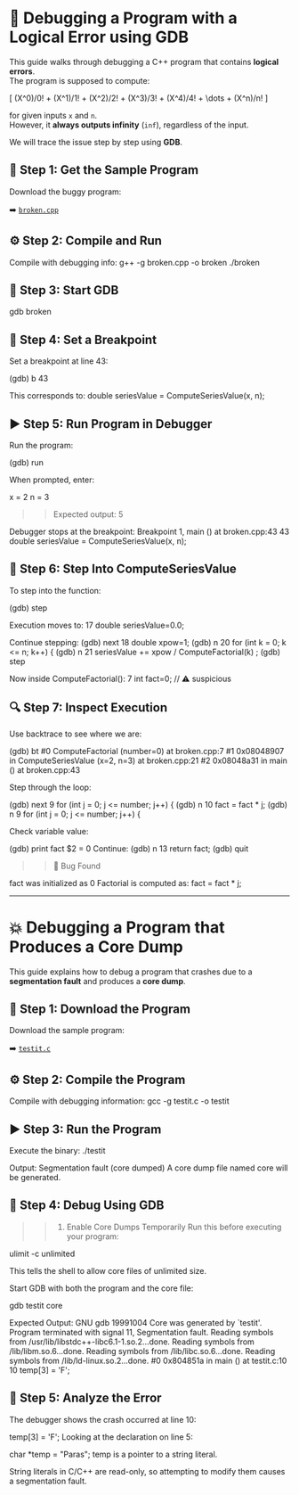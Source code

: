 # 🐞 Debugging a Program with a Logical Error using GDB

This guide walks through debugging a C++ program that contains **logical errors**.  
The program is supposed to compute:

\[
(X^0)/0! + (X^1)/1! + (X^2)/2! + (X^3)/3! + (X^4)/4! + \dots + (X^n)/n!
\]

for given inputs `x` and `n`.  
However, it **always outputs infinity** (`inf`), regardless of the input.

We will trace the issue step by step using **GDB**.

## 📂 Step 1: Get the Sample Program
Download the buggy program:

➡️ [`broken.cpp`](https://cs.baylor.edu/~donahoo/tools/gdb/broken.cpp)

## ⚙️ Step 2: Compile and Run

Compile with debugging info:
g++ -g broken.cpp -o broken
./broken

## 🐞 Step 3: Start GDB

gdb broken

## 🎯 Step 4: Set a Breakpoint

Set a breakpoint at line 43:

(gdb) b 43

This corresponds to:
double seriesValue = ComputeSeriesValue(x, n);

## ▶️ Step 5: Run Program in Debugger

Run the program:

(gdb) run

When prompted, enter:

x = 2
n = 3

>> Expected output: 5

Debugger stops at the breakpoint:
Breakpoint 1, main () at broken.cpp:43
43  double seriesValue = ComputeSeriesValue(x, n);

## 🧭 Step 6: Step Into ComputeSeriesValue

To step into the function:

(gdb) step

Execution moves to:
17  double seriesValue=0.0;

Continue stepping:
(gdb) next
18  double xpow=1;
(gdb) n
20  for (int k = 0; k <= n; k++) {
(gdb) n
21    seriesValue += xpow / ComputeFactorial(k) ;
(gdb) step

Now inside ComputeFactorial():
7  int fact=0;   // ⚠️ suspicious

## 🔍 Step 7: Inspect Execution

Use backtrace to see where we are:

(gdb) bt
#0  ComputeFactorial (number=0) at broken.cpp:7
#1  0x08048907 in ComputeSeriesValue (x=2, n=3) at broken.cpp:21
#2  0x08048a31 in main () at broken.cpp:43


Step through the loop:

(gdb) next
9  for (int j = 0; j <= number; j++) {
(gdb) n
10    fact = fact * j;
(gdb) n
9  for (int j = 0; j <= number; j++) {


Check variable value:

(gdb) print fact
$2 = 0
Continue:
(gdb) n
13  return fact;
(gdb) quit

>> 🚨 Bug Found

fact was initialized as 0
Factorial is computed as:
fact = fact * j;

----------------------------------------------------------------------------------------------------------------------------------

# 💥 Debugging a Program that Produces a Core Dump

This guide explains how to debug a program that crashes due to a **segmentation fault** and produces a **core dump**.


## 📂 Step 1: Download the Program
Download the sample program:  

➡️ [`testit.c`](https://cs.baylor.edu/~donahoo/tools/gdb/testit.c)


## ⚙️ Step 2: Compile the Program

Compile with debugging information:
gcc -g testit.c -o testit

## ▶️ Step 3: Run the Program

Execute the binary:
./testit

Output:
Segmentation fault (core dumped)
A core dump file named core will be generated.

## 🐞 Step 4: Debug Using GDB

>> 1. Enable Core Dumps Temporarily
Run this before executing your program:

ulimit -c unlimited

This tells the shell to allow core files of unlimited size.

Start GDB with both the program and the core file:

gdb testit core

Expected Output:
GNU gdb 19991004
Core was generated by `testit'.
Program terminated with signal 11, Segmentation fault.
Reading symbols from /usr/lib/libstdc++-libc6.1-1.so.2...done.
Reading symbols from /lib/libm.so.6...done.
Reading symbols from /lib/libc.so.6...done.
Reading symbols from /lib/ld-linux.so.2...done.
#0  0x804851a in main () at testit.c:10
10      temp[3] = 'F';

## 🔎 Step 5: Analyze the Error
The debugger shows the crash occurred at line 10:

temp[3] = 'F';
Looking at the declaration on line 5:

char *temp = "Paras";
temp is a pointer to a string literal.

String literals in C/C++ are read-only, so attempting to modify them causes a segmentation fault.



